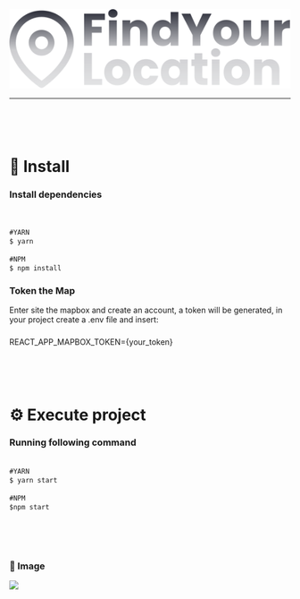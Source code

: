 <div align="center">

<img src="./.github/logo-dark.svg">

</div>

<hr/>
<br/>
<br/>
<br/>

# 🚀 Install

### Install dependencies

```shell


#YARN
$ yarn

#NPM
$ npm install

```

### Token the Map


Enter site the <a src="https://www.mapbox.com/">mapbox</a> and create an account, a token will be generated, in your project create a .env file and insert:

#####

 REACT_APP_MAPBOX_TOKEN={your_token}

<br/>
<br/>
<br/>

# ⚙ Execute project

### Running following command


```shell

#YARN
$ yarn start

#NPM
$npm start
``` 

<br/>
<br/>
<br/>

### 🎥 Image


<img src="./.github/image.gif">
